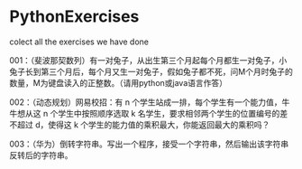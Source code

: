 # PythonExercises
colect all the exercises we have done

001：（斐波那契数列）有一对兔子，从出生第三个月起每个月都生一对兔子，小兔子长到第三个月后，每个月又生一对兔子，假如兔子都不死，问M个月时兔子的数量，M为键盘读入的正整数。（请用python或java语言作答）

002：（动态规划）网易校招：有 n 个学生站成一排，每个学生有一个能力值，牛牛想从这 n 个学生中按照顺序选取 k 名学生，要求相邻两个学生的位置编号的差不超过 d，使得这 k 个学生的能力值的乘积最大，你能返回最大的乘积吗？

003：（华为）倒转字符串。写出一个程序，接受一个字符串，然后输出该字符串反转后的字符串。